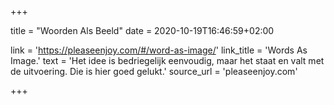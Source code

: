 +++

title = "Woorden Als Beeld"
date = 2020-10-19T16:46:59+02:00 

link = 'https://pleaseenjoy.com/#/word-as-image/'
link_title = 'Words As Image.'
text = 'Het idee is bedriegelijk eenvoudig, maar het staat en valt met de uitvoering. Die is hier goed gelukt.'
source_url = 'pleaseenjoy.com'

+++
